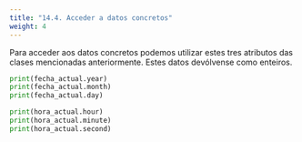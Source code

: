 ```yaml
---
title: "14.4. Acceder a datos concretos"
weight: 4
---
```


Para acceder aos datos concretos podemos utilizar estes tres atributos das clases mencionadas anteriormente. Estes datos devólvense como enteiros. 

```python
print(fecha_actual.year)
print(fecha_actual.month)
print(fecha_actual.day)

print(hora_actual.hour)
print(hora_actual.minute)
print(hora_actual.second)
```